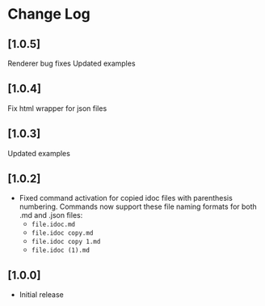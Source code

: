 # Change Log

## [1.0.5]

Renderer bug fixes
Updated examples

## [1.0.4]

Fix html wrapper for json files

## [1.0.3]

Updated examples

## [1.0.2]

- Fixed command activation for copied idoc files with parenthesis numbering. Commands now support these file naming formats for both .md and .json files:
  - `file.idoc.md`
  - `file.idoc copy.md`
  - `file.idoc copy 1.md`
  - `file.idoc (1).md`

## [1.0.0]

- Initial release
